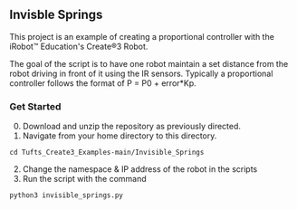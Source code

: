 ## Invisble Springs 

This project is an example of creating a proportional controller with the iRobot™ Education's Create®3 Robot.

The goal of the script is to have one robot maintain a set distance from the robot driving in front of it using the IR sensors. Typically a proportional controller
follows the format of P = P0 + error*Kp. 

### Get Started
0. Download and unzip the repository as previously directed.
1. Navigate from your home directory to this directory.
```
cd Tufts_Create3_Examples-main/Invisible_Springs
```
2. Change the namespace & IP address of the robot in the scripts
3. Run the script with the command
```
python3 invisible_springs.py
```
